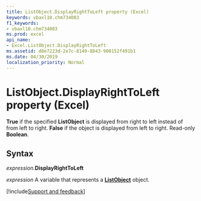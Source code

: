 ```yaml
---
title: ListObject.DisplayRightToLeft property (Excel)
keywords: vbaxl10.chm734083
f1_keywords:
- vbaxl10.chm734083
ms.prod: excel
api_name:
- Excel.ListObject.DisplayRightToLeft
ms.assetid: d8e7223d-2e7c-8149-8843-900152f491b1
ms.date: 04/30/2019
localization_priority: Normal
---
```



# ListObject.DisplayRightToLeft property (Excel)

**True** if the specified **ListObject** is displayed from right to left instead of from left to right. **False** if the object is displayed from left to right. Read-only **Boolean**.


## Syntax

_expression_.**DisplayRightToLeft**

_expression_ A variable that represents a **[ListObject](Excel.ListObject.md)** object.




[!include[Support and feedback](~/includes/feedback-boilerplate.md)]